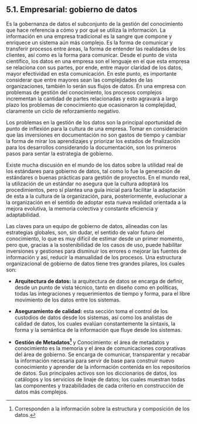 ## 5.1. Empresarial: gobierno de datos

Es la gobernanza de datos el subconjunto de la gestión del conocimiento que hace referencia a cómo y por qué se utiliza la información. La información en una empresa tradicional es la sangre que compone y enriquece un sistema aún más complejo. Es la forma de comunicar y transferir procesos entre áreas, la forma de entender las realidades de los clientes, así como es la forma para comunicar. Desde el punto de vista científico, los datos en una empresa son el lenguaje en el que esta empresa se relaciona con sus partes, por ende, entre mayor claridad de los datos, mayor efectividad en esta comunicación. En este punto, es importante considerar que entre mayores sean las complejidades de las organizaciones, también lo serán sus flujos de datos. En una empresa con problemas de gestión del conocimiento, los procesos complejos incrementan la cantidad de partes relacionadas y esto agravará a largo plazo los problemas de conocimiento que ocasionaron la complejidad, claramente un ciclo de reforzamiento negativo.

Los problemas en la gestión de los datos son la principal oportunidad de punto de inflexión para la cultura de una empresa. Tomar en consideración que las inversiones en documentación no son gastos de tiempo y cambiar la forma de mirar los aprendizajes y priorizar los estados de finalización para los desarrollos considerando la documentación, son los primeros pasos para sentar la estrategia de gobierno.

Existe mucha discusión en el mundo de los datos sobre la utilidad real de los estándares para gobierno de datos, tal como lo fue la generación de estándares o buenas prácticas para gestión de proyectos. En el mundo real, la utilización de un estándar no asegura que la cultura adoptará los procedimientos, pero sí plantea una guía inicial para facilitar la adaptación de esta a la cultura de la organización, para, posteriormente, evolucionar a la organización en el sentido de adoptar esta nueva realidad orientada a la mejora evolutiva, la memoria colectiva y constante eficiencia y adaptabilidad. 

Las claves para un equipo de gobierno de datos, alineadas con las estrategias globales, son, sin dudar, el sentido de valor futuro del conocimiento, lo que es muy difícil de estimar desde un primer momento, pero que, gracias a la sostenibilidad de los casos de uso, puede habilitar inversiones y gestiones para disminuir los errores o mejorar las fuentes de información y así, reducir la manualidad de los procesos. Una estructura organizacional de gobierno de datos tiene tres grandes pilares, los cuales son:

* **Arquitectura de datos:** la arquitectura de datos se encarga de definir, desde un punto de vista técnico, tanto en diseño como en políticas, todas las integraciones y requerimientos de tiempo y forma, para el libre movimiento de los datos entre los sistemas. 

* **Aseguramiento de calidad:** esta sección toma el control de los custodios de datos desde los sistemas, así como los analistas de calidad de datos, los cuales evalúan constantemente la sintaxis, la forma y la semántica de la información que fluye desde los sistemas.

* **Gestión de Metadatos[^10]** y Conocimiento: el área de metadatos y conocimiento es la memoria y el área de comunicaciones corporativas del área de gobierno. Se encarga de comunicar, transparentar y recabar la información necesaria para servir de base para construir nuevo conocimiento y aprender de la información contenida en los repositorios de datos. Sus principales activos son los diccionarios de datos, los catálogos y los servicios de linaje de datos; los cuales muestran todas las componentes y trazabilidades de cada criterio en construcción de datos más complejos.


[^10]: Corresponden a la información sobre la estructura y composición de los datos.